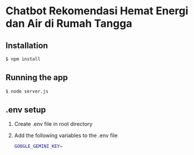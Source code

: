 # Chatbot Rekomendasi Hemat Energi dan Air di Rumah Tangga

## Installation

```bash
$ npm install
```

## Running the app

```bash
$ node server.js
```

## .env setup

1. Create .env file in root directory
2. Add the following variables to the .env file
    
    ```bash
    GOOGLE_GEMINI_KEY=
    ```